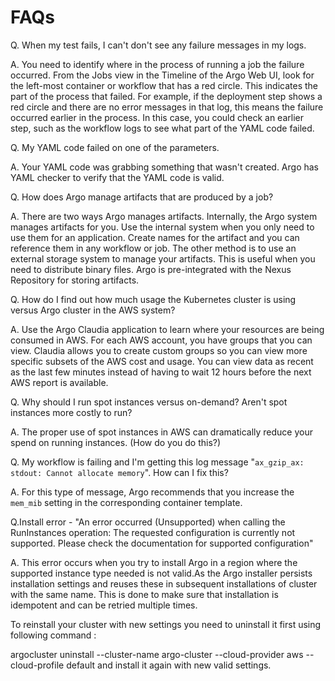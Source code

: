 # FAQs

Q. When my test fails, I can't don't see any failure messages in my logs.

A. You need to identify where in the process of running a job the failure occurred. From the Jobs view in the Timeline of the Argo Web UI, look for the left-most container or workflow that has a red circle. This indicates the part of the process that failed. For example, if the deployment step shows a red circle and there are no error messages in that log, this means the failure occurred earlier in the process. In this case, you could check an earlier step, such as the workflow logs to see what part of the YAML code failed.

Q. My YAML code failed on one of the parameters.

A. Your YAML code was grabbing something that wasn't created. Argo has YAML checker to verify that the YAML code is valid.

Q. How does Argo manage artifacts that are produced by a job?

A. There are two ways Argo manages artifacts. Internally, the Argo system manages artifacts for you. Use the internal system when you only need to use them for an application. Create names for the artifact and you can reference them in any workflow or job. The other method is to use an external storage system to manage your artifacts. This is useful when you need to distribute binary files. Argo is pre-integrated with the Nexus Repository for storing artifacts.

Q. How do I find out how much usage the Kubernetes cluster is using versus Argo cluster in the AWS system?

A. Use the Argo Claudia application to learn where your resources are being consumed in AWS. For each AWS account, you have groups that you can view. Claudia allows you to create custom groups so you can view more specific subsets of the AWS cost and usage. You can view data as recent as the last few minutes instead of having to wait 12 hours before the next AWS report is available.

Q. Why should I run spot instances versus on-demand? Aren't spot instances more costly to run?

A. The proper use of spot instances in AWS can dramatically reduce your spend on running instances. (How do you do this?)

Q. My workflow is failing and I'm getting this log message "`ax_gzip_ax: stdout: Cannot allocate memory`". How can I fix this?

A. For this type of message, Argo recommends that you increase the `mem_mib` setting in the corresponding container template.

Q.Install error - "An error occurred (Unsupported) when calling the RunInstances operation: The requested configuration is currently not supported. Please check the documentation for supported configuration"

A. This error occurs when you try to install Argo in a region where the supported instance type needed is not valid.As the Argo installer persists installation settings and reuses these in subsequent installations of cluster with the same name. This is done to make sure that installation is idempotent and can be retried multiple times.

To reinstall your cluster with new settings you need to uninstall it first using following command :

argocluster uninstall --cluster-name argo-cluster --cloud-provider aws --cloud-profile default
and install it again with new valid settings.

